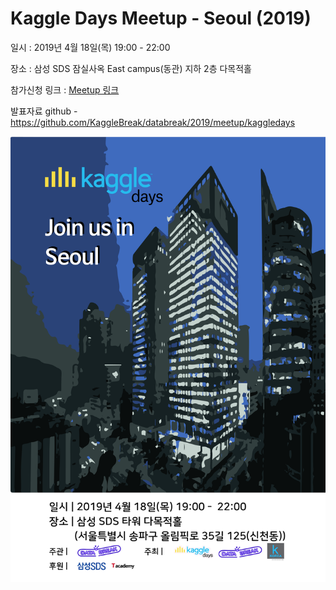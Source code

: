 # Kaggle Days Meetup - Seoul (2019)
 
일시 : 2019년 4월 18일(목) 19:00 - 22:00

장소 : 삼성 SDS 잠실사옥 East campus(동관) 지하 2층 다목적홀

참가신청 링크 : [Meetup 링크](https://www.meetup.com/ko-KR/%EB%8D%B0%EC%9D%B4%ED%84%B0%EB%BD%80%EA%B0%9C%EA%B8%B0/events/260221546)

발표자료 github - https://github.com/KaggleBreak/databreak/2019/meetup/kaggledays
 
![](img/kaggledays_poster.png)
